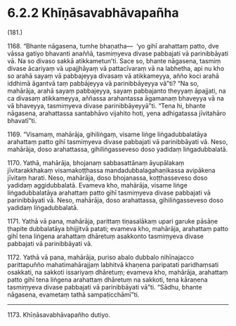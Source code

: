 

# 6.2.2 Khīṇāsavabhāvapañha




(181.)

1168\. “Bhante nāgasena, tumhe bhaṇatha—  ‘yo gihī arahattaṃ patto, dve vāssa gatiyo bhavanti anaññā, tasmiṃyeva divase pabbajati vā parinibbāyati vā. Na so divaso sakkā atikkametun’ti. Sace so, bhante nāgasena, tasmiṃ divase ācariyaṃ vā upajjhāyaṃ vā pattacīvaraṃ vā na labhetha, api nu kho so arahā sayaṃ vā pabbajeyya divasaṃ vā atikkameyya, añño koci arahā iddhimā āgantvā taṃ pabbājeyya vā parinibbāyeyya vā”ti? “Na so, mahārāja, arahā sayaṃ pabbajeyya, sayaṃ pabbajanto theyyaṃ āpajjati, na ca divasaṃ atikkameyya, aññassa arahantassa āgamanaṃ bhaveyya vā na vā bhaveyya, tasmiṃyeva divase parinibbāyeyyā”ti. “Tena hi, bhante nāgasena, arahattassa santabhāvo vijahito hoti, yena adhigatassa jīvitahāro bhavatī”ti.

1169\. “Visamaṃ, mahārāja, gihiliṅgaṃ, visame liṅge liṅgadubbalatāya arahattaṃ patto gihī tasmiṃyeva divase pabbajati vā parinibbāyati vā. Neso, mahārāja, doso arahattassa, gihiliṅgasseveso doso yadidaṃ liṅgadubbalatā.

1170\. Yathā, mahārāja, bhojanaṃ sabbasattānaṃ āyupālakaṃ jīvitarakkhakaṃ visamakoṭṭhassa mandadubbalagahaṇikassa avipākena jīvitaṃ harati. Neso, mahārāja, doso bhojanassa, koṭṭhasseveso doso yadidaṃ aggidubbalatā. Evameva kho, mahārāja, visame liṅge liṅgadubbalatāya arahattaṃ patto gihī tasmiṃyeva divase pabbajati vā parinibbāyati vā. Neso, mahārāja, doso arahattassa, gihiliṅgasseveso doso yadidaṃ liṅgadubbalatā.

1171\. Yathā vā pana, mahārāja, parittaṃ tiṇasalākaṃ upari garuke pāsāṇe ṭhapite dubbalatāya bhijjitvā patati; evameva kho, mahārāja, arahattaṃ patto gihī tena liṅgena arahattaṃ dhāretuṃ asakkonto tasmiṃyeva divase pabbajati vā parinibbāyati vā.

1172\. Yathā vā pana, mahārāja, puriso abalo dubbalo nihīnajacco parittapuñño mahatimahārajjaṃ labhitvā khaṇena paripatati paridhaṃsati osakkati, na sakkoti issariyaṃ dhāretuṃ; evameva kho, mahārāja, arahattaṃ patto gihī tena liṅgena arahattaṃ dhāretuṃ na sakkoti, tena kāraṇena tasmiṃyeva divase pabbajati vā parinibbāyati vā”ti. “Sādhu, bhante nāgasena, evametaṃ tathā sampaṭicchāmī”ti.

---

1173\. Khīṇāsavabhāvapañho dutiyo.





